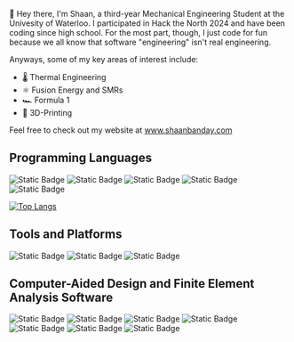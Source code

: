 👋 Hey there, I'm Shaan, a third-year Mechanical Engineering Student at the Univesity of Waterloo. I participated in Hack the North 2024 and have been coding since high school. For the most part, though, I just code for fun because we all know that software "engineering" isn't real engineering.

Anyways, some of my key areas of interest include:
- 🌡️ Thermal Engineering
- ⚛️ Fusion Energy and SMRs
- 🏎️ Formula 1
- 🧩 3D-Printing

Feel free to check out my website at www.shaanbanday.com

## Programming Languages
![Static Badge](https://img.shields.io/badge/Python-%233776AB?style=for-the-badge&logo=python&logoColor=white)
![Static Badge](https://img.shields.io/badge/Java-%23F8981D?style=for-the-badge&logo=oracle&logoColor=white)
![Static Badge](https://img.shields.io/badge/C%2B%2B-%2300599C?style=for-the-badge&logo=c%2B%2B&logoColor=white)
![Static Badge](https://img.shields.io/badge/C-%23A8B9CC?style=for-the-badge&logo=c&logoColor=white)
![Static Badge](https://img.shields.io/badge/MATLAB-%234B5562?style=for-the-badge&logo=matrix&logoColor=white)

[![Top Langs](https://github-readme-stats.vercel.app/api/top-langs/?username=shaanbanday&layout=pie&theme=transparent)](https://github.com/anuraghazra/github-readme-stats)

## Tools and Platforms
![Static Badge](https://img.shields.io/badge/Eclipse%20IDE-%232C2255?style=for-the-badge&logo=eclipseide&logoColor=white)
![Static Badge](https://img.shields.io/badge/Visual%20Studio-%235C2D91?style=for-the-badge&logo=vscodium&logoColor=white)
![Static Badge](https://img.shields.io/badge/Notepad%2B%2B-%2390E59A?style=for-the-badge&logo=notepad%2B%2B&logoColor=black)

## Computer-Aided Design and Finite Element Analysis Software
![Static Badge](https://img.shields.io/badge/SolidWorks-%23EE2722?style=for-the-badge&logo=dassaultsystemes&logoColor=white)
![Static Badge](https://img.shields.io/badge/Autodesk%20Inventor-%23DBAF06?style=for-the-badge&logo=autodesk&logoColor=white)
![Static Badge](https://img.shields.io/badge/Autodesk%20Fusion%20360-%23FE6902?style=for-the-badge&logo=autodesk)
![Static Badge](https://img.shields.io/badge/Autodesk%20AutoCad-%23E51050?style=for-the-badge&logo=autocad&logoColor=white)
![Static Badge](https://img.shields.io/badge/COMSOL-%23368CCB?style=for-the-badge&logo=comsol&logoColor=white)
![Static Badge](https://img.shields.io/badge/Ansys-%23FF8800?style=for-the-badge&logo=ansys&logoColor=white)
![Static Badge](https://img.shields.io/badge/Abaqus%20CAE-%23009C94?style=for-the-badge&logo=dassaultsystemes&logoColor=white)
